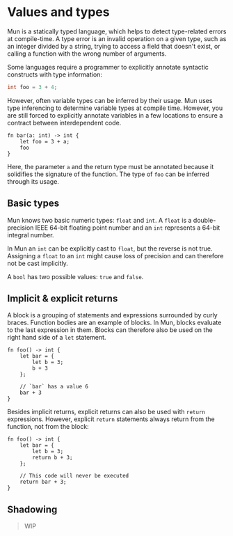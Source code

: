 # Values and types

Mun is a statically typed language, which helps to detect type-related errors at
compile-time. A type error is an invalid operation on a given type, such as an
integer divided by a string, trying to access a field that doesn't exist, or
calling a function with the wrong number of arguments.

Some languages require a programmer to explicitly annotate syntactic constructs
with type information:

```c++
int foo = 3 + 4;
```

However, often variable types can be inferred by their usage. Mun uses type
inferencing to determine variable types at compile time. However, you are still
forced to explicitly annotate variables in a few locations to ensure a contract
between interdependent code.

```mun
fn bar(a: int) -> int {
    let foo = 3 + a;
    foo
}
```

Here, the parameter `a` and the return type must be annotated because it solidifies
the signature of the function. The type of `foo` can be inferred through its
usage.

## Basic types

Mun knows two basic numeric types: `float` and `int`. A `float` is a
double-precision IEEE 64-bit floating point number and an `int` represents a
64-bit integral number.

In Mun an `int` can be explicitly cast to `float`, but the reverse is not true.
Assigning a `float` to an `int` might cause loss of precision and can therefore
not be cast implicitly.

A `bool` has two possible values: `true` and `false`.

## Implicit & explicit returns

A block is a grouping of statements and expressions surrounded by curly braces.
Function bodies are an example of blocks. In Mun, blocks evaluate to the last
expression in them. Blocks can therefore also be used on the right hand side of a
`let` statement.

```mun
fn foo() -> int {
    let bar = {
        let b = 3;
        b + 3
    };

    // `bar` has a value 6
    bar + 3
}
```

Besides implicit returns, explicit returns can also be used with `return`
expressions. However, explicit `return` statements always return from the
function, not from the block:

```mun
fn foo() -> int {
    let bar = {
        let b = 3;
        return b + 3;
    };

    // This code will never be executed
    return bar + 3;
}
```

## Shadowing

> WIP

